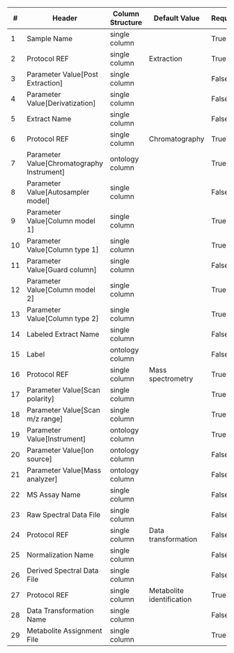 | # |Header  | Column Structure  | Default Value  | Required | Min Length | Max Length |
|---|--------|-------------------|----------------|----------|------------|------------|
| 1 | Sample Name | single column |  | True | 1 | - |
| 2 | Protocol REF | single column | Extraction | True | - | - |
| 3 | Parameter Value[Post Extraction] | single column |  | False | - | - |
| 4 | Parameter Value[Derivatization] | single column |  | False | - | - |
| 5 | Extract Name | single column |  | False | - | - |
| 6 | Protocol REF | single column | Chromatography | True | - | - |
| 7 | Parameter Value[Chromatography Instrument] | ontology column |  | True | 5 | - |
| 8 | Parameter Value[Autosampler model] | single column |  | False | - | - |
| 9 | Parameter Value[Column model 1] | single column |  | True | 5 | - |
| 10 | Parameter Value[Column type 1] | single column |  | True | 5 | - |
| 11 | Parameter Value[Guard column] | single column |  | False | - | - |
| 12 | Parameter Value[Column model 2] | single column |  | True | 5 | - |
| 13 | Parameter Value[Column type 2] | single column |  | True | 5 | - |
| 14 | Labeled Extract Name | single column |  | False | - | - |
| 15 | Label | ontology column |  | False | - | - |
| 16 | Protocol REF | single column | Mass spectrometry | True | - | - |
| 17 | Parameter Value[Scan polarity] | single column |  | True | 1 | - |
| 18 | Parameter Value[Scan m/z range] | single column |  | True | 1 | - |
| 19 | Parameter Value[Instrument] | ontology column |  | True | 1 | - |
| 20 | Parameter Value[Ion source] | ontology column |  | False | - | - |
| 21 | Parameter Value[Mass analyzer] | ontology column |  | False | - | - |
| 22 | MS Assay Name | single column |  | False | - | - |
| 23 | Raw Spectral Data File | single column |  | False | - | - |
| 24 | Protocol REF | single column | Data transformation | False | - | - |
| 25 | Normalization Name | single column |  | False | - | - |
| 26 | Derived Spectral Data File | single column |  | False | - | - |
| 27 | Protocol REF | single column | Metabolite identification | True | - | - |
| 28 | Data Transformation Name | single column |  | False | - | - |
| 29 | Metabolite Assignment File | single column |  | True | 1 | - |
